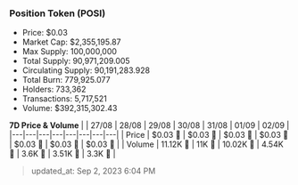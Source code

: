 
  ### Position Token (POSI)
  - Price: $0.03
  - Market Cap: $2,355,195.87
  - Max Supply: 100,000,000
  - Total Supply: 90,971,209.005
  - Circulating Supply: 90,191,283.928
  - Total Burn: 779,925.077
  - Holders: 733,362
  - Transactions: 5,717,521
  - Volume: $392,315,302.43

  **7D Price & Volume**
  | | 27&#x2F;08 | 28&#x2F;08 | 29&#x2F;08 | 30&#x2F;08 | 31&#x2F;08 | 01&#x2F;09 | 02&#x2F;09 |
  |---|---|---|---|---|---|---|---|
  | Price | $0.03 🚀 | $0.03 🔻 | $0.03 🔻 | $0.03 🔻 | $0.03 🔻 | $0.03 🔻 | $0.03 🔻 |
  | Volume | 11.12K 🔻 | 11K 🔻 | 10.02K 🔻 | 4.54K 🔻 | 3.6K 🔻 | 3.51K 🔻 | 3.3K 🔻 |

  > updated_at: Sep 2, 2023 6:04 PM
